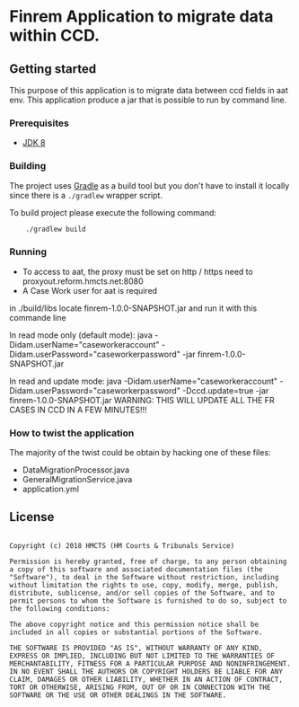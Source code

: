 # Finrem Application to migrate data within CCD. 



## Getting started

This purpose of this application is to migrate data between ccd fields in aat env. This application produce a jar that is possible to run by command line.

### Prerequisites

- [JDK 8](https://www.oracle.com/java)

### Building

The project uses [Gradle](https://gradle.org) as a build tool but you don't have to install it locally since there is a
`./gradlew` wrapper script.

To build project please execute the following command:

```bash
    ./gradlew build
```

### Running

- To access to aat, the proxy must be set on http / https need to proxyout.reform.hmcts.net:8080
- A Case Work user for aat is required

in ./build/libs locate finrem-1.0.0-SNAPSHOT.jar and run it with this commande line

In read mode only (default mode):
java -Didam.userName="caseworkeraccount" -Didam.userPassword="caseworkerpassword" -jar finrem-1.0.0-SNAPSHOT.jar

In read and update mode:
java -Didam.userName="caseworkeraccount" -Didam.userPassword="caseworkerpassword" -Dccd.update=true -jar finrem-1.0.0-SNAPSHOT.jar
WARNING: THIS WILL UPDATE ALL THE FR CASES IN CCD IN A FEW MINUTES!!!

### How to twist the application

The majority of the twist could be obtain by hacking one of these files:
 
- DataMigrationProcessor.java
- GeneralMigrationService.java
- application.yml



##  License
```The MIT License (MIT)

Copyright (c) 2018 HMCTS (HM Courts & Tribunals Service)

Permission is hereby granted, free of charge, to any person obtaining a copy of this software and associated documentation files (the "Software"), to deal in the Software without restriction, including without limitation the rights to use, copy, modify, merge, publish, distribute, sublicense, and/or sell copies of the Software, and to permit persons to whom the Software is furnished to do so, subject to the following conditions:

The above copyright notice and this permission notice shall be included in all copies or substantial portions of the Software.

THE SOFTWARE IS PROVIDED "AS IS", WITHOUT WARRANTY OF ANY KIND, EXPRESS OR IMPLIED, INCLUDING BUT NOT LIMITED TO THE WARRANTIES OF MERCHANTABILITY, FITNESS FOR A PARTICULAR PURPOSE AND NONINFRINGEMENT. IN NO EVENT SHALL THE AUTHORS OR COPYRIGHT HOLDERS BE LIABLE FOR ANY CLAIM, DAMAGES OR OTHER LIABILITY, WHETHER IN AN ACTION OF CONTRACT, TORT OR OTHERWISE, ARISING FROM, OUT OF OR IN CONNECTION WITH THE SOFTWARE OR THE USE OR OTHER DEALINGS IN THE SOFTWARE.
```

